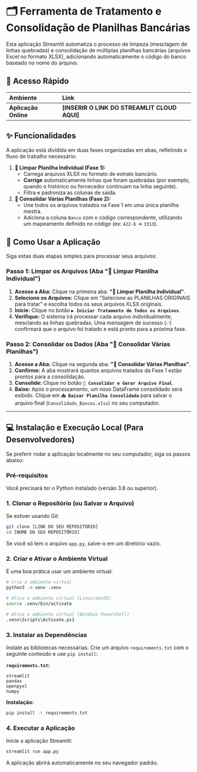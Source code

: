 # 🗂️ Ferramenta de Tratamento e Consolidação de Planilhas Bancárias

Esta aplicação Streamlit automatiza o processo de limpeza (mesclagem de linhas quebradas) e consolidação de múltiplas planilhas bancárias (arquivos Excel no formato XLSX), adicionando automaticamente o código do banco baseado no nome do arquivo.

## 🔗 Acesso Rápido

| Ambiente | Link |
| :--- | :--- |
| **Aplicação Online** | **[INSERIR O LINK DO STREAMLIT CLOUD AQUI]** |

## ✨ Funcionalidades

A aplicação está dividida em duas fases organizadas em abas, refletindo o fluxo de trabalho necessário:

1.  **🧹 Limpar Planilha Individual (Fase 1):**
      * Carrega arquivos XLSX no formato de extrato bancário.
      * **Corrige** automaticamente linhas que foram quebradas (por exemplo, quando o histórico ou fornecedor continuam na linha seguinte).
      * Filtra e padroniza as colunas de saída.
2.  **🧩 Consolidar Várias Planilhas (Fase 2):**
      * Une todos os arquivos tratados na Fase 1 em uma única planilha mestra.
      * Adiciona a coluna `Banco` com o código correspondente, utilizando um mapeamento definido no código (ex: `422-6` → `3313`).

## 🚀 Como Usar a Aplicação

Siga estas duas etapas simples para processar seus arquivos:

### Passo 1: Limpar os Arquivos (Aba "🧹 Limpar Planilha Individual")

1.  **Acesse a Aba:** Clique na primeira aba: **"🧹 Limpar Planilha Individual"**.
2.  **Selecione os Arquivos:** Clique em "Selecione as PLANILHAS ORIGINAIS para tratar" e escolha todos os seus arquivos XLSX originais.
3.  **Inicie:** Clique no botão **`▶️ Iniciar Tratamento de Todos os Arquivos`**.
4.  **Verifique:** O sistema irá processar cada arquivo individualmente, mesclando as linhas quebradas. Uma mensagem de sucesso (`✅`) confirmará que o arquivo foi tratado e está pronto para a próxima fase.

### Passo 2: Consolidar os Dados (Aba "🧩 Consolidar Várias Planilhas")

1.  **Acesse a Aba:** Clique na segunda aba: **"🧩 Consolidar Várias Planilhas"**.
2.  **Confirme:** A aba mostrará quantos arquivos tratados da Fase 1 estão prontos para a consolidação.
3.  **Consolide:** Clique no botão **`🚀 Consolidar e Gerar Arquivo Final`**.
4.  **Baixe:** Após o processamento, um novo DataFrame consolidado será exibido. Clique em **`📥 Baixar Planilha Consolidada`** para salvar o arquivo final (`Consolidado_Bancos.xlsx`) no seu computador.

-----

## 💻 Instalação e Execução Local (Para Desenvolvedores)

Se preferir rodar a aplicação localmente no seu computador, siga os passos abaixo:

### Pré-requisitos

Você precisará ter o Python instalado (versão 3.8 ou superior).

### 1\. Clonar o Repositório (ou Salvar o Arquivo)

Se estiver usando Git:

```bash
git clone [LINK DO SEU REPOSITÓRIO]
cd [NOME DO SEU REPOSITÓRIO]
```

Se você só tem o arquivo `app.py`, salve-o em um diretório vazio.

### 2\. Criar e Ativar o Ambiente Virtual

É uma boa prática usar um ambiente virtual:

```bash
# Cria o ambiente virtual
python3 -m venv .venv 

# Ativa o ambiente virtual (Linux/macOS)
source .venv/bin/activate

# Ativa o ambiente virtual (Windows PowerShell)
.venv\Scripts\Activate.ps1
```

### 3\. Instalar as Dependências

Instale as bibliotecas necessárias. Crie um arquivo `requirements.txt` com o seguinte conteúdo e use `pip install`:

**`requirements.txt`:**

```
streamlit
pandas
openpyxl
numpy
```

**Instalação:**

```bash
pip install -r requirements.txt
```

### 4\. Executar a Aplicação

Inicie a aplicação Streamlit:

```bash
streamlit run app.py
```

A aplicação abrirá automaticamente no seu navegador padrão.